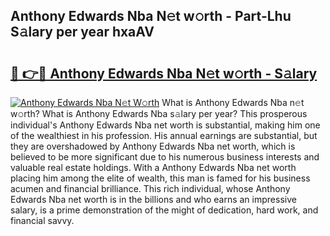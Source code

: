 ## Anthony Edwards Nba N𝚎t w𝚘rth - Part-Lhu S𝚊lary per year hxaAV

# <h2><a href="http://gc2hlw.nevu.top/?p=Anthony+Edwards+Nba">🔗 👉🔴 Anthony Edwards Nba N𝚎t w𝚘rth - S𝚊lary</a></h2>

[![Anthony Edwards Nba N𝚎t W𝚘rth](https://i.imgur.com/Oavwk0R.jpeg)](http://gc2hlw.nevu.top/?p=Anthony+Edwards+Nba)
What is Anthony Edwards Nba n𝚎t w𝚘rth? What is Anthony Edwards Nba s𝚊lary per year?
This prosperous individual's Anthony Edwards Nba net worth is substantial, making him one of the wealthiest in his profession. His annual earnings are substantial, but they are overshadowed by Anthony Edwards Nba net worth, which is believed to be more significant due to his numerous business interests and valuable real estate holdings. With a Anthony Edwards Nba net worth placing him among the elite of wealth, this man is famed for his business acumen and financial brilliance. This rich individual, whose Anthony Edwards Nba net worth is in the billions and who earns an impressive salary, is a prime demonstration of the might of dedication, hard work, and financial savvy.
